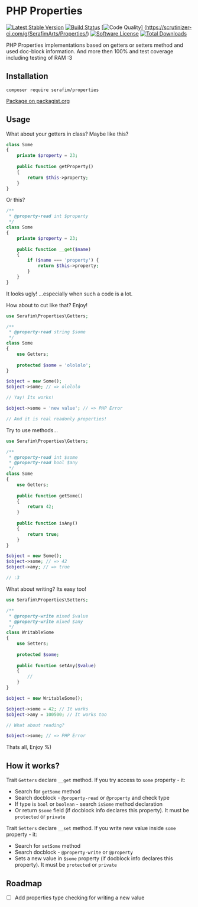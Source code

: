 PHP Properties
==========
[![Latest Stable Version](https://poser.pugx.org/serafim/properties/v/stable)](https://packagist.org/packages/serafim/properties)
[![Build Status](https://travis-ci.org/SerafimArts/Properties.svg)](https://travis-ci.org/SerafimArts/Properties)
[![Code Quality](https://scrutinizer-ci.com/g/SerafimArts/Properties/badges/quality-score.png?b=master)]
(https://scrutinizer-ci.com/g/SerafimArts/Properties/)
[![Software License](https://img.shields.io/badge/license-MIT-brightgreen.svg?style=flat)](LICENSE)
[![Total Downloads](https://poser.pugx.org/serafim/properties/downloads)](https://packagist.org/packages/serafim/properties)

PHP Properties implementations based on getters or setters method and used doc-block information. 
And more then 100% and test coverage including testing of RAM :3 

## Installation

`composer require serafim/properties`

[Package on packagist.org](https://packagist.org/packages/serafim/properties)

## Usage

What about your getters in class? Maybe like this?

```php
class Some
{
    private $property = 23;
    
    public function getProperty()
    {
        return $this->property;
    }
}
```

Or this?

```php
/**
 * @property-read int $property
 */
class Some
{
    private $property = 23;
    
    public function __get($name)
    {
        if ($name === 'property') {
            return $this->property;
        }
    }
}
```

It looks ugly! ...especially when such a code is a lot.

How about to cut like that? Enjoy!

```php
use Serafim\Properties\Getters;

/**
 * @property-read string $some
 */
class Some
{
    use Getters;
    
    protected $some = 'olololo';
}

$object = new Some();
$object->some; // => olololo

// Yay! Its works!

$object->some = 'new value'; // => PHP Error

// And it is real readonly properties!
```

Try to use methods...

```php
use Serafim\Properties\Getters;

/**
 * @property-read int $some
 * @property-read bool $any
 */
class Some
{
    use Getters;
    
    public function getSome()
    {
        return 42;
    }
    
    public function isAny()
    {
        return true;
    }
}

$object = new Some();
$object->some; // => 42
$object->any; // => true

// :3
```

What about writing? Its easy too!

```php
use Serafim\Properties\Setters;

/**
 * @property-write mixed $value
 * @property-write mixed $any
 */
class WritableSome
{
    use Setters;
    
    protected $some;
    
    public function setAny($value)
    {
        //
    }
}

$object = new WritableSome();

$object->some = 42; // It works
$object->any = 100500; // It works too

// What about reading?

$object->some; // => PHP Error 
```

Thats all, Enjoy %)

## How it works?

Trait `Getters` declare `__get` method. If you try access to `some` property - it:
- Search for `getSome` method
- Search docblock - `@property-read` or `@property` and check type
- If type is `bool` or `boolean` - search `isSome` method declaration
- Or return `$some` field (if docblock info declares this property). It must be `protected` or `private`

Trait `Setters` declare `__set` method. If you write new value inside `some` property - it:
- Search for `setSome` method
- Search docblock - `@property-write` or `@property`
- Sets a new value in `$some` property (if docblock info declares this property). It must be `protected` or `private`

## Roadmap

- [ ] Add properties type checking for writing a new value
